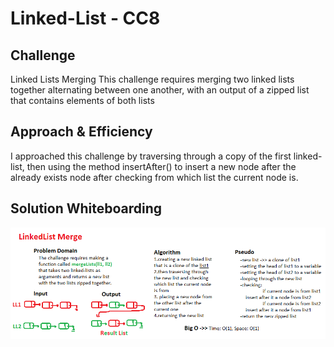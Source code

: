 # Linked-List - CC8


## Challenge

Linked Lists Merging
This challenge requires merging two linked lists together alternating between one another, with an output of a zipped list that contains elements of both lists


## Approach & Efficiency

I approached this challenge by traversing through a copy of the first linked-list, then using the method insertAfter() to insert a new node after the already exists node after checking from which list the current node is.

## Solution Whiteboarding

![whiteboarding](cc08wb.PNG)